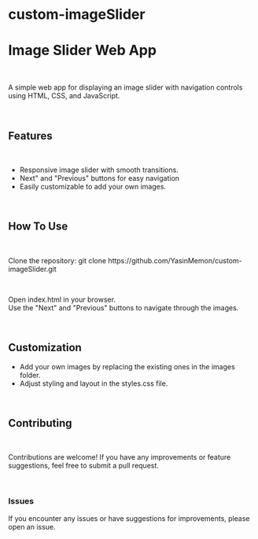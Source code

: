 # custom-imageSlider
<h1>Image Slider Web App</h1>
<br>
<p>
  A simple web app for displaying an image slider with navigation controls using HTML, CSS, and JavaScript.
</p>
<br>
<h2>Features</h2>
<br>
<ul>
  <li>Responsive image slider with smooth transitions.</li>
  <li>Next" and "Previous" buttons for easy navigation</li>
  <li>Easily customizable to add your own images.</li>
</ul>
<br>
<h2>How To Use</h2>
<br>
<p>
  Clone the repository: git clone https://github.com/YasinMemon/custom-imageSlider.git
</p>
<br>
<p>
Open index.html in your browser. <br>
Use the "Next" and "Previous" buttons to navigate through the images.
</p>
<br>
<h2>Customization</h2>
<ul>
  <li>Add your own images by replacing the existing ones in the images folder.</li>
  <li>Adjust styling and layout in the styles.css file.</li>
</ul>
<br>
<h2>Contributing</h2> <br>
<p>
  Contributions are welcome! If you have any improvements or feature suggestions, feel free to submit a pull request.
</p><br>
<h3>Issues</h3>
<p>
  If you encounter any issues or have suggestions for improvements, please open an issue.
</p>


